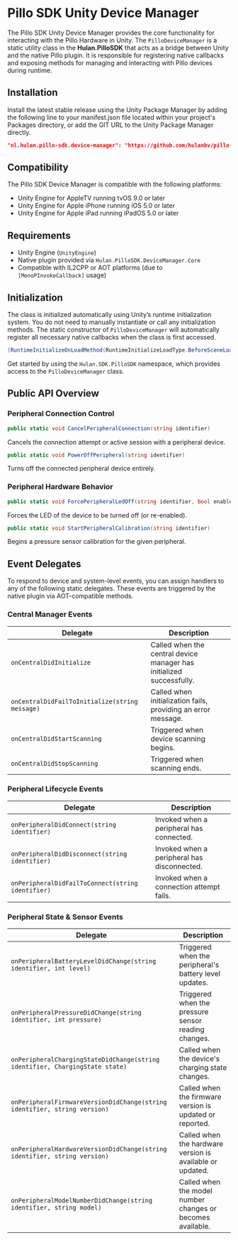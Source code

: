# Pillo SDK Unity Device Manager

The Pillo SDK Unity Device Manager provides the core functionality for interacting with the Pillo Hardware in Unity. The `PilloDeviceManager` is a static utility class in the **Hulan.PilloSDK** that acts as a bridge between Unity and the native Pillo plugin. It is responsible for registering native callbacks and exposing methods for managing and interacting with Pillo devices during runtime.

## Installation

Install the latest stable release using the Unity Package Manager by adding the following line to your manifest.json file located within your project's Packages directory, or add the GIT URL to the Unity Package Manager directly.

```json
"nl.hulan.pillo-sdk.device-manager": "https://github.com/hulanbv/pillo-sdk.git?path=/UnityDeviceManager"
```

## Compatibility

The Pillo SDK Device Manager is compatible with the following platforms:

- Unity Engine for AppleTV running tvOS 9.0 or later
- Unity Engine for Apple iPhone running iOS 5.0 or later
- Unity Engine for Apple iPad running iPadOS 5.0 or later

## Requirements

- Unity Engine (`UnityEngine`)
- Native plugin provided via `Hulan.PilloSDK.DeviceManager.Core`
- Compatible with IL2CPP or AOT platforms (due to `[MonoPInvokeCallback]` usage)

## Initialization

The class is initialized automatically using Unity’s runtime initialization system. You do not need to manually instantiate or call any initialization methods. The static constructor of `PilloDeviceManager` will automatically register all necessary native callbacks when the class is first accessed.

```csharp
[RuntimeInitializeOnLoadMethod(RuntimeInitializeLoadType.BeforeSceneLoad)]
```

Get started by using the `Hulan.SDK.PilloSDK` namespace, which provides access to the `PilloDeviceManager` class.

## Public API Overview

### Peripheral Connection Control

```csharp
public static void CancelPeripheralConnection(string identifier)
```

Cancels the connection attempt or active session with a peripheral device.

```csharp
public static void PowerOffPeripheral(string identifier)
```

Turns off the connected peripheral device entirely.

### Peripheral Hardware Behavior

```csharp
public static void ForcePeripheralLedOff(string identifier, bool enabled)
```

Forces the LED of the device to be turned off (or re-enabled).

```csharp
public static void StartPeripheralCalibration(string identifier)
```

Begins a pressure sensor calibration for the given peripheral.

## Event Delegates

To respond to device and system-level events, you can assign handlers to any of the following static delegates. These events are triggered by the native plugin via AOT-compatible methods.

### Central Manager Events

| Delegate                                       | Description                                                          |
| ---------------------------------------------- | -------------------------------------------------------------------- |
| `onCentralDidInitialize`                       | Called when the central device manager has initialized successfully. |
| `onCentralDidFailToInitialize(string message)` | Called when initialization fails, providing an error message.        |
| `onCentralDidStartScanning`                    | Triggered when device scanning begins.                               |
| `onCentralDidStopScanning`                     | Triggered when scanning ends.                                        |

### Peripheral Lifecycle Events

| Delegate                                          | Description                                 |
| ------------------------------------------------- | ------------------------------------------- |
| `onPeripheralDidConnect(string identifier)`       | Invoked when a peripheral has connected.    |
| `onPeripheralDidDisconnect(string identifier)`    | Invoked when a peripheral has disconnected. |
| `onPeripheralDidFailToConnect(string identifier)` | Invoked when a connection attempt fails.    |

### Peripheral State & Sensor Events

| Delegate                                                                     | Description                                                |
| ---------------------------------------------------------------------------- | ---------------------------------------------------------- |
| `onPeripheralBatteryLevelDidChange(string identifier, int level)`            | Triggered when the peripheral's battery level updates.     |
| `onPeripheralPressureDidChange(string identifier, int pressure)`             | Triggered when the pressure sensor reading changes.        |
| `onPeripheralChargingStateDidChange(string identifier, ChargingState state)` | Called when the device's charging state changes.           |
| `onPeripheralFirmwareVersionDidChange(string identifier, string version)`    | Called when the firmware version is updated or reported.   |
| `onPeripheralHardwareVersionDidChange(string identifier, string version)`    | Called when the hardware version is available or updated.  |
| `onPeripheralModelNumberDidChange(string identifier, string model)`          | Called when the model number changes or becomes available. |
